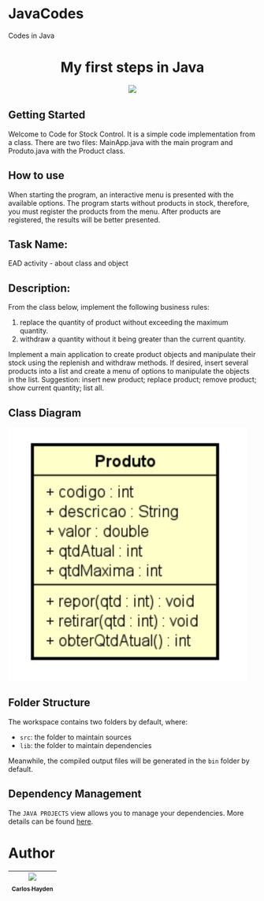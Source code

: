 # JavaCodes
Codes in Java



<h1 align="center"> My first steps in Java </h1>



<p align="center">
<img src="http://img.shields.io/static/v1?label=STATUS&message=EM%20DESENVOLVIMENTO&color=GREEN&style=for-the-badge"/>
</p>

## Getting Started

Welcome to Code for Stock Control. It is a simple code implementation from a class. 
There are two files: MainApp.java with the main program and Produto.java with the Product class.

## How to use
When starting the program, an interactive menu is presented with the available options.
The program starts without products in stock, therefore, you must register the products from the menu.
After products are registered, the results will be better presented.

## Task Name:

EAD activity - about class and object

## Description:
From the class below, implement the following business rules:
  1) replace the quantity of product without exceeding the maximum quantity.
  2) withdraw a quantity without it being greater than the current quantity.
 
Implement a main application to create product objects and manipulate their stock using the replenish and withdraw methods.
If desired, insert several products into a list and create a menu of options to manipulate the objects in the list. Suggestion: insert new product; replace product; remove product; show current quantity; list all.


## Class Diagram
![Class Diagram](<Screenshot 2024-03-07 at 00.16.14.png>)


## Folder Structure

The workspace contains two folders by default, where:

- `src`: the folder to maintain sources
- `lib`: the folder to maintain dependencies

Meanwhile, the compiled output files will be generated in the `bin` folder by default.


## Dependency Management

The `JAVA PROJECTS` view allows you to manage your dependencies. More details can be found [here](https://github.com/microsoft/vscode-java-dependency#manage-dependencies).


# Author

| [<img src="https://avatars.githubusercontent.com/u/79289647?v=4" width=115><br><sub>Carlos Hayden</sub>](https://github.com/JunhaumHayden) |
| :---: |